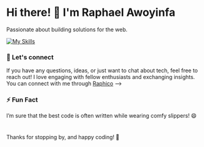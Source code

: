 # Hi there! 👋 I'm Raphael Awoyinfa

Passionate about building solutions for the web.

[![My Skills](https://skillicons.dev/icons?i=js,ts,react,nextjs,astro,tailwindcss,postgres,docker,bash,git)](https://skillicons.dev)

### 💬 Let's connect

If you have any questions, ideas, or just want to chat about tech, feel free to reach out! I love engaging with fellow enthusiasts and exchanging insights. You can connect with me through [Raphico](https://twitter.com/Raphico_OA) -->

### ⚡ Fun Fact

I’m sure that the best code is often written while wearing comfy slippers! 😄

#

Thanks for stopping by, and happy coding! 🚀
